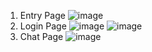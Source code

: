 1. Entry Page
![image](https://github.com/VennaAlluri/Safe-Chat/assets/97272996/4b5ef33a-ce47-4c0c-9a87-89350c04aab3)
2. Login Page
![image](https://github.com/VennaAlluri/Safe-Chat/assets/97272996/41356026-1923-42b4-a24d-dfe759532d0f)
![image](https://github.com/VennaAlluri/Safe-Chat/assets/97272996/0415b4f0-fdf3-4cc3-87d3-e2bb2462d228)
3. Chat Page
![image](https://github.com/VennaAlluri/Safe-Chat/assets/97272996/d3da15c4-346b-434b-b77c-955b28126785)

